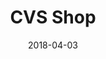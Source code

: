 ---
layout: site
title: "CVS Shop"
date: 2018-04-03
categories: [health-fitness]
version: 4
major: 4.4.6
minor: 4
patch: 4
slug: cvs-shop
link: https://www.cvs.com/shop
submitter: Daynil
permalink: /sites/:slug
---